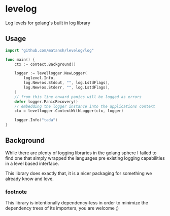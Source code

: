 # levelog
Log levels for golang's built in [log](https://pkg.go.dev/log) library 

## Usage
```go
import "github.com/matansh/levelog/log"

func main() {
    ctx := context.Background()

    logger := levellogger.NewLogger(
		loglevel.Info,
		log.New(os.Stdout, "", log.LstdFlags),
		log.New(os.Stderr, "", log.LstdFlags),
	)
	// from this line onward panics will be logged as errors
	defer logger.PanicRecovery()
	// embedding the logger instance into the applications context
	ctx = levellogger.ContextWithLogger(ctx, logger)

    logger.Info("tada")
}
```

## Background
While there are plenty of logging libraries in the golang sphere I failed to find one that simply wrapped the languages pre existing logging capabilities in a level based interface.

This library does exactly that, it is a nicer packaging for something we already know and love.

### footnote
This library is intentionally dependency-less in order to minimize the dependency trees of its importers, you are welcome ;)